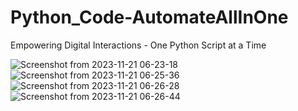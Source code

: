 # Python_Code-AutomateAllInOne
Empowering Digital Interactions - One Python Script at a Time


![Screenshot from 2023-11-21 06-23-18](https://github.com/SrivastavaPS/Python_Code-AutomateAllInOne/assets/88227311/813fb8d4-83ec-4793-865d-ca4d4cf634c3)
![Screenshot from 2023-11-21 06-25-36](https://github.com/SrivastavaPS/Python_Code-AutomateAllInOne/assets/88227311/47a25d36-9d1b-4f7d-baaf-dd33af44448b)
![Screenshot from 2023-11-21 06-26-28](https://github.com/SrivastavaPS/Python_Code-AutomateAllInOne/assets/88227311/1998235f-4c6a-4078-bbc5-31b37a4bc7f0)
![Screenshot from 2023-11-21 06-26-44](https://github.com/SrivastavaPS/Python_Code-AutomateAllInOne/assets/88227311/f05db461-b7ca-4ba6-858c-fc713a0d964a)
